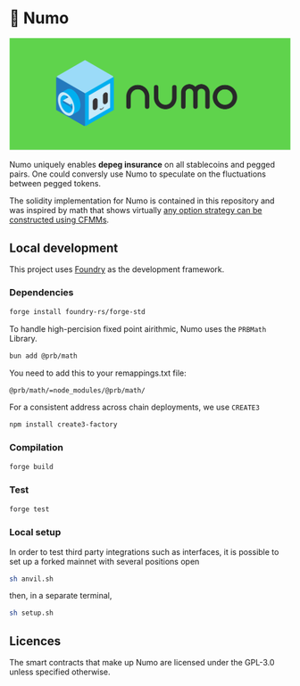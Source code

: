 # 🤖 Numo

![numo_banner](images/numo_readme.png)

Numo uniquely enables **depeg insurance** on all stablecoins and pegged pairs. One could conversly use Numo to speculate on the fluctuations between pegged tokens.  

The solidity implementation for Numo is contained in this repository and was inspired by math that shows virtually [any option strategy can be constructed using CFMMs](https://arxiv.org/abs/2103.14769). 

## Local development

This project uses [Foundry](https://github.com/foundry-rs/foundry) as the development framework.

### Dependencies

```bash
forge install foundry-rs/forge-std
```
To handle high-percision fixed point airithmic, Numo uses the `PRBMath` Library.
```bash
bun add @prb/math
```
You need to add this to your remappings.txt file:

```
@prb/math/=node_modules/@prb/math/
```
For a consistent address across chain deployments, we use `CREATE3`
```bash
npm install create3-factory
```

### Compilation

```bash
forge build
```

### Test

```bash
forge test
```

### Local setup

In order to test third party integrations such as interfaces, it is possible to set up a forked mainnet with several positions open

```bash
sh anvil.sh
```

then, in a separate terminal,

```bash
sh setup.sh
```

## Licences

The smart contracts that make up Numo are licensed under the GPL-3.0 unless specified otherwise.
